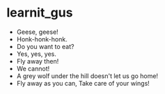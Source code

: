 # learnit_gus

- Geese, geese!
- Honk-honk-honk.
- Do you want to eat?
- Yes, yes, yes.
- Fly away then!
- We cannot!
- A grey wolf under the hill
doesn't let us go home!
- Fly away as you can,
Take care of your wings!
